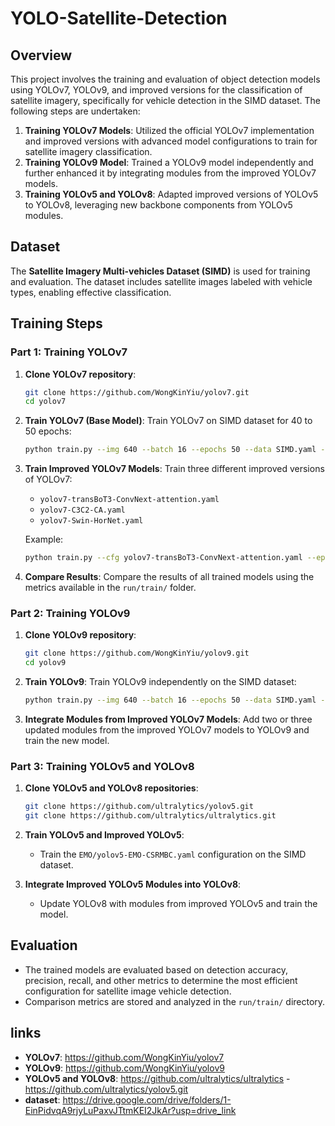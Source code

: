 # YOLO-Satellite-Detection

## Overview
This project involves the training and evaluation of object detection models using YOLOv7, YOLOv9, and improved versions for the classification of satellite imagery, specifically for vehicle detection in the SIMD dataset. The following steps are undertaken:

1. **Training YOLOv7 Models**: Utilized the official YOLOv7 implementation and improved versions with advanced model configurations to train for satellite imagery classification.
2. **Training YOLOv9 Model**: Trained a YOLOv9 model independently and further enhanced it by integrating modules from the improved YOLOv7 models.
3. **Training YOLOv5 and YOLOv8**: Adapted improved versions of YOLOv5 to YOLOv8, leveraging new backbone components from YOLOv5 modules.

## Dataset
The **Satellite Imagery Multi-vehicles Dataset (SIMD)** is used for training and evaluation. The dataset includes satellite images labeled with vehicle types, enabling effective classification. 

## Training Steps

### Part 1: Training YOLOv7
1. **Clone YOLOv7 repository**:
   ```bash
   git clone https://github.com/WongKinYiu/yolov7.git
   cd yolov7
   ```

2. **Train YOLOv7 (Base Model)**:
   Train YOLOv7 on SIMD dataset for 40 to 50 epochs:
   ```bash
   python train.py --img 640 --batch 16 --epochs 50 --data SIMD.yaml --weights yolov7.pt
   ```

3. **Train Improved YOLOv7 Models**:
   Train three different improved versions of YOLOv7:
   - `yolov7-transBoT3-ConvNext-attention.yaml`
   - `yolov7-C3C2-CA.yaml`
   - `yolov7-Swin-HorNet.yaml`

   Example:
   ```bash
   python train.py --cfg yolov7-transBoT3-ConvNext-attention.yaml --epochs 50 --data SIMD.yaml
   ```

4. **Compare Results**:
   Compare the results of all trained models using the metrics available in the `run/train/` folder.

### Part 2: Training YOLOv9
1. **Clone YOLOv9 repository**:
   ```bash
   git clone https://github.com/WongKinYiu/yolov9.git
   cd yolov9
   ```

2. **Train YOLOv9**:
   Train YOLOv9 independently on the SIMD dataset:
   ```bash
   python train.py --img 640 --batch 16 --epochs 50 --data SIMD.yaml --weights yolov9.pt
   ```

3. **Integrate Modules from Improved YOLOv7 Models**:
   Add two or three updated modules from the improved YOLOv7 models to YOLOv9 and train the new model.

### Part 3: Training YOLOv5 and YOLOv8
1. **Clone YOLOv5 and YOLOv8 repositories**:
   ```bash
   git clone https://github.com/ultralytics/yolov5.git
   git clone https://github.com/ultralytics/ultralytics.git
   ```

2. **Train YOLOv5 and Improved YOLOv5**:
   - Train the `EMO/yolov5-EMO-CSRMBC.yaml` configuration on the SIMD dataset.

3. **Integrate Improved YOLOv5 Modules into YOLOv8**:
   - Update YOLOv8 with modules from improved YOLOv5 and train the model.

## Evaluation
- The trained models are evaluated based on detection accuracy, precision, recall, and other metrics to determine the most efficient configuration for satellite image vehicle detection.
- Comparison metrics are stored and analyzed in the `run/train/` directory.

## links
- **YOLOv7**: https://github.com/WongKinYiu/yolov7
- **YOLOv9**: https://github.com/WongKinYiu/yolov9
- **YOLOv5 and YOLOv8**: https://github.com/ultralytics/ultralytics - https://github.com/ultralytics/yolov5.git
- **dataset**: https://drive.google.com/drive/folders/1-EinPidvqA9rjyLuPaxvJTtmKEI2JkAr?usp=drive_link


